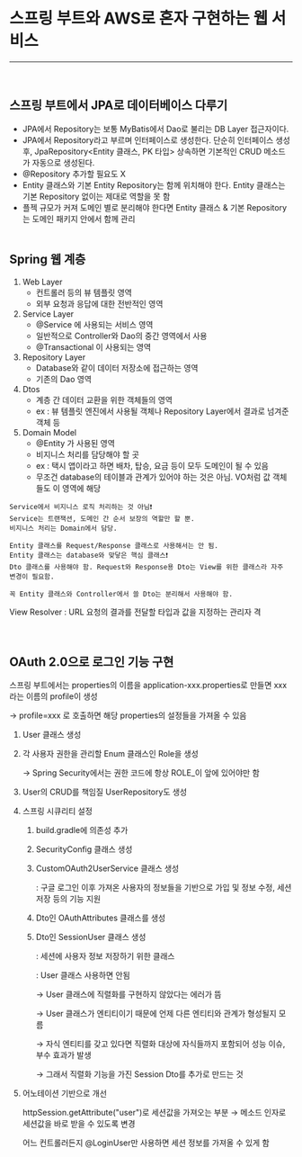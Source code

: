 # 스프링 부트와 AWS로 혼자 구현하는 웹 서비스       

--------
<br />

## 스프링 부트에서 JPA로 데이터베이스 다루기
- JPA에서 Repository는 보통 MyBatis에서 Dao로 불리는 DB Layer 접근자이다.
- JPA에서 Repository라고 부르며 인터페이스로 생성한다. 단순히 인터페이스 생성 후, JpaRepository<Entity 클래스, PK 타입> 상속하면 기본적인 CRUD 메소드가 자동으로 생성된다.
- @Repository 추가할 필요도 X
- Entity 클래스와 기본 Entity Repository는 함께 위치해야 한다. Entity 클래스는 기본 Repository 없이는 제대로 역할을 못 함
- 플젝 규모가 커져 도메인 별로 분리해야 한다면 Entity 클래스 & 기본 Repository는 도메인 패키지 안에서 함께 관리
  <br /><br />
## Spring 웹 계층
1. Web Layer
    - 컨트롤러 등의 뷰 템플릿 영역
    - 외부 요청과 응답에 대한 전반적인 영역
2. Service Layer
    - @Service 에 사용되는 서비스 영역
    - 일반적으로 Controller와 Dao의 중간 영역에서 사용
    - @Transactional 이 사용되는 영역
3. Repository Layer
    - Database와 같이 데이터 저장소에 접근하는 영역
    - 기존의 Dao 영역
4. Dtos
    - 계층 간 데이터 교환을 위한 객체들의 영역
    - ex : 뷰 템플릿 엔진에서 사용될 객체나 Repository Layer에서 결과로 넘겨준 객체 등
5. Domain Model
    - @Entity 가 사용된 영역
    - 비지니스 처리를 담당해야 할 곳
    - ex : 택시 앱이라고 하면 배차, 탑승, 요금 등이 모두 도메인이 될 수 있음
    - 무조건 database의 테이블과 관계가 있어야 하는 것은 아님. VO처럼 값 객체들도 이 영역에 해당
    
````
Service에서 비지니스 로직 처리하는 것 아님❗️
Service는 트랜잭션, 도메인 간 순서 보장의 역할만 할 뿐.
비지니스 처리는 Domain에서 담당.
````
````
Entity 클래스를 Request/Response 클래스로 사용해서는 안 됨.
Entity 클래스는 database와 맞닿은 핵심 클래스❗️
Dto 클래스를 사용해야 함. Request와 Response용 Dto는 View를 위한 클래스라 자주 변경이 필요함.
````
````
꼭 Entity 클래스와 Controller에서 쓸 Dto는 분리해서 사용해야 함.
````
View Resolver : URL 요청의 결과를 전달할 타입과 값을 지정하는 관리자 격     
<br /><br />

## OAuth 2.0으로 로그인 기능 구현
스프링 부트에서는 properties의 이름을 application-xxx.properties로 만들면 xxx라는 이름의 profile이 생성

→ profile=xxx 로 호출하면 해당 properties의 설정들을 가져올 수 있음

1. User 클래스 생성
2. 각 사용자 권한을 관리할 Enum 클래스인 Role을 생성

   → Spring Security에서는 권한 코드에 항상 ROLE_이 앞에 있어야만 함

3. User의 CRUD를 책임질 UserRepository도 생성
4. 스프링 시큐리티 설정

    1) build.gradle에 의존성 추가

    2) SecurityConfig 클래스 생성

    3) CustomOAuth2UserService 클래스 생성

        : 구글 로그인 이후 가져온 사용자의 정보들을 기반으로 가입 및 정보 수정, 세션 저장 등의 기능 지원

    4) Dto인 OAuthAttributes 클래스를 생성

    5) Dto인 SessionUser 클래스 생성

        : 세션에 사용자 정보 저장하기 위한 클래스

       : User 클래스 사용하면 안됨

        → User 클래스에 직렬화를 구현하지 않았다는 에러가 뜸

        → User 클래스가 엔티티이기 때문에 언제 다른 엔티티와 관계가 형성될지 모름

        → 자식 엔티티를 갖고 있다면 직렬화 대상에 자식들까지 포함되어 성능 이슈, 부수 효과가 발생

        → 그래서 직렬화 기능을 가진 Session Dto를 추가로 만드는 것     
5. 어노테이션 기반으로 개선

    httpSession.getAttribute("user")로 세션값을 가져오는 부분 → 메소드 인자로 세션값을 바로 받을 수 있도록 변경

    어느 컨트롤러든지 @LoginUser만 사용하면 세션 정보를 가져올 수 있게 함    

